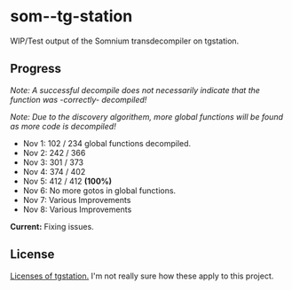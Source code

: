 # som--tg-station
WIP/Test output of the Somnium transdecompiler on tgstation.

## Progress
*Note: A successful decompile does not necessarily indicate that the function was -correctly- decompiled!*

*Note: Due to the discovery algorithem, more global functions will be found as more code is decompiled!*

- Nov 1: 102 / 234 global functions decompiled.
- Nov 2: 242 / 366
- Nov 3: 301 / 373
- Nov 4: 374 / 402
- Nov 5: 412 / 412 **(100%)**
- Nov 6: No more gotos in global functions.
- Nov 7: Various Improvements
- Nov 8: Various Improvements

**Current:** Fixing issues.

## License
[Licenses of tgstation.](https://github.com/somnium13/-tg-station#license) I'm not really sure how these apply to this project.

